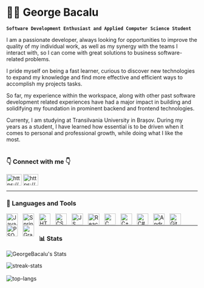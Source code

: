 # 👨‍💻 George Bacalu

**`Software Development Enthusiast and Applied Computer Science Student`**

   I am a passionate developer, always looking for opportunities to improve the quality of my individual work, as well as my synergy with the 
   teams I interact with, so I can come with  great solutions to business software-related problems.  
   
   I pride myself on being a fast learner, curious to discover new technologies to expand my knowledge and find more effective and efficient ways
   to accomplish my projects tasks.
  
   So far, my experience within the workspace, along with other past software development related experiences have had a major impact in building 
   and solidifying my foundation in prominent backend and frontend technologies.
   
   Currenty, I am studying at Transilvania University in Brașov. During my years as a student, I have learned how essential is to be driven when it comes
   to personal and professional growth, while doing what I like the most.

#

 ### 👇 Connect with me 👇
 <div>
  <a href="https://www.linkedin.com/in/georgebacalu/" target="blank"><img align="center" src="https://raw.githubusercontent.com/rahuldkjain/github-profile-readme-generator/master/src/images/icons/Social/linked-in-alt.svg" alt="https://www.linkedin.com/in/georgebacalu/" height="30" width="40" /></a>
  <a href="https://github.com/GeorgeBacalu" target="blank"><img align="center" src="https://raw.githubusercontent.com/rahuldkjain/github-profile-readme-generator/master/src/images/icons/Social/github.svg" alt="https://github.com/GeorgeBacalu" height="30" width="40" /></a>
 </div>

---

### 🧰 Languages and Tools
<img align="left" alt="Java" width="30px" style="padding-right:10px;" src="https://cdn.jsdelivr.net/gh/devicons/devicon/icons/java/java-original.svg" />
<img align="left" alt="Spring Boot" width="30px" style="padding-right:10px;" src="https://cdn.jsdelivr.net/gh/devicons/devicon/icons/spring/spring-original.svg" />
<img align="left" alt="HTML" width="30px" style="padding-right:10px;" src="https://cdn.jsdelivr.net/gh/devicons/devicon/icons/html5/html5-original.svg" />
<img align="left" alt="CSS" width="30px" style="padding-right:10px;" src="https://cdn.jsdelivr.net/gh/devicons/devicon/icons/css3/css3-original.svg" />
<img align="left" alt="JS" width="30px" style="padding-right:10px;" src="https://cdn.jsdelivr.net/gh/devicons/devicon/icons/javascript/javascript-original.svg" />
<img align="left" alt="ReactJS" width="30px" style="padding-right:10px;" src="https://cdn.jsdelivr.net/gh/devicons/devicon/icons/react/react-original.svg" />
<img align="left" alt="C" width="30px" style="padding-right:10px;" src="https://cdn.jsdelivr.net/gh/devicons/devicon/icons/c/c-original.svg" />
<img align="left" alt="C++" width="30px" style="padding-right:10px;" src="https://cdn.jsdelivr.net/gh/devicons/devicon/icons/cplusplus/cplusplus-original.svg" />
<img align="left" alt="C#" width="30px" style="padding-right:10px;" src="https://cdn.jsdelivr.net/gh/devicons/devicon/icons/csharp/csharp-original.svg" />
<img align="left" alt="Android" width="30px" style="padding-right:10px;" src="https://cdn.jsdelivr.net/gh/devicons/devicon/icons/android/android-original.svg" />
<img align="left" alt="Git" width="30px" style="padding-right:10px;" src="https://cdn.jsdelivr.net/gh/devicons/devicon/icons/git/git-original.svg" />
<img align="left" alt="PSQL" width="30px" style="padding-right:10px;" src="https://cdn.jsdelivr.net/gh/devicons/devicon/icons/postgresql/postgresql-original.svg" />
<img align="left" alt="Gradle" width="30px" style="padding-right:10px;" src="https://cdn.jsdelivr.net/gh/devicons/devicon/icons/gradle/gradle-plain.svg" />
<br />

---

### 📊 Stats
![GeorgeBacalu's Stats](https://github-readme-stats.vercel.app/api?username=GeorgeBacalu&show_icons=true&theme=react)

<div>
  <img alt="streak-stats" src="https://github-readme-streak-stats.herokuapp.com/?user=GeorgeBacalu&theme=react" />
</div>
<br />
<div>
  <img alt="top-langs" src="https://github-readme-stats.vercel.app/api/top-langs?username=GeorgeBacalu&show_icons=true&locale=en&layout=compact&theme=react" />
</div>

<!--
**GeorgeBacalu/GeorgeBacalu** is a ✨ _special_ ✨ repository because its `README.md` (this file) appears on your GitHub profile.

Here are some ideas to get you started:

- 🔭 I’m currently working on ...
- 🌱 I’m currently learning ...
- 👯 I’m looking to collaborate on ...
- 🤔 I’m looking for help with ...
- 💬 Ask me about ...
- 📫 How to reach me: ...
- 😄 Pronouns: ...
- ⚡ Fun fact: ...

![George Bacalu's github activity graph](https://github-readme-activity-graph.cyclic.app/graph?username=GeorgeBacalu)
-->
